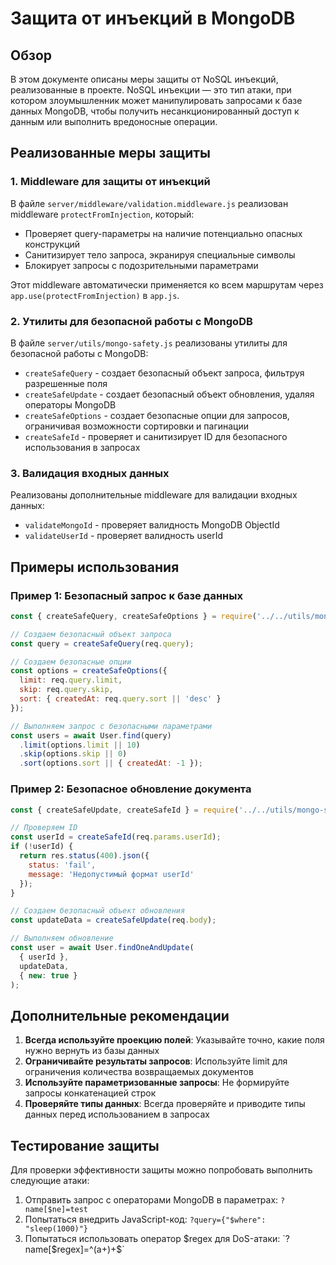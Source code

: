 # Защита от инъекций в MongoDB

## Обзор

В этом документе описаны меры защиты от NoSQL инъекций, реализованные в проекте. NoSQL инъекции — это тип атаки, при котором злоумышленник может манипулировать запросами к базе данных MongoDB, чтобы получить несанкционированный доступ к данным или выполнить вредоносные операции.

## Реализованные меры защиты

### 1. Middleware для защиты от инъекций

В файле `server/middleware/validation.middleware.js` реализован middleware `protectFromInjection`, который:

- Проверяет query-параметры на наличие потенциально опасных конструкций
- Санитизирует тело запроса, экранируя специальные символы
- Блокирует запросы с подозрительными параметрами

Этот middleware автоматически применяется ко всем маршрутам через `app.use(protectFromInjection)` в `app.js`.

### 2. Утилиты для безопасной работы с MongoDB

В файле `server/utils/mongo-safety.js` реализованы утилиты для безопасной работы с MongoDB:

- `createSafeQuery` - создает безопасный объект запроса, фильтруя разрешенные поля
- `createSafeUpdate` - создает безопасный объект обновления, удаляя операторы MongoDB
- `createSafeOptions` - создает безопасные опции для запросов, ограничивая возможности сортировки и пагинации
- `createSafeId` - проверяет и санитизирует ID для безопасного использования в запросах

### 3. Валидация входных данных

Реализованы дополнительные middleware для валидации входных данных:

- `validateMongoId` - проверяет валидность MongoDB ObjectId
- `validateUserId` - проверяет валидность userId

## Примеры использования

### Пример 1: Безопасный запрос к базе данных

```javascript
const { createSafeQuery, createSafeOptions } = require('../../utils/mongo-safety');

// Создаем безопасный объект запроса
const query = createSafeQuery(req.query);

// Создаем безопасные опции
const options = createSafeOptions({
  limit: req.query.limit,
  skip: req.query.skip,
  sort: { createdAt: req.query.sort || 'desc' }
});

// Выполняем запрос с безопасными параметрами
const users = await User.find(query)
  .limit(options.limit || 10)
  .skip(options.skip || 0)
  .sort(options.sort || { createdAt: -1 });
```

### Пример 2: Безопасное обновление документа

```javascript
const { createSafeUpdate, createSafeId } = require('../../utils/mongo-safety');

// Проверяем ID
const userId = createSafeId(req.params.userId);
if (!userId) {
  return res.status(400).json({
    status: 'fail',
    message: 'Недопустимый формат userId'
  });
}

// Создаем безопасный объект обновления
const updateData = createSafeUpdate(req.body);

// Выполняем обновление
const user = await User.findOneAndUpdate(
  { userId },
  updateData,
  { new: true }
);
```

## Дополнительные рекомендации

1. **Всегда используйте проекцию полей**: Указывайте точно, какие поля нужно вернуть из базы данных
2. **Ограничивайте результаты запросов**: Используйте limit для ограничения количества возвращаемых документов
3. **Используйте параметризованные запросы**: Не формируйте запросы конкатенацией строк
4. **Проверяйте типы данных**: Всегда проверяйте и приводите типы данных перед использованием в запросах

## Тестирование защиты

Для проверки эффективности защиты можно попробовать выполнить следующие атаки:

1. Отправить запрос с операторами MongoDB в параметрах: `?name[$ne]=test`
2. Попытаться внедрить JavaScript-код: `?query={"$where": "sleep(1000)"}`
3. Попытаться использовать оператор $regex для DoS-атаки: `?name[$regex]=^(a+)+$` 